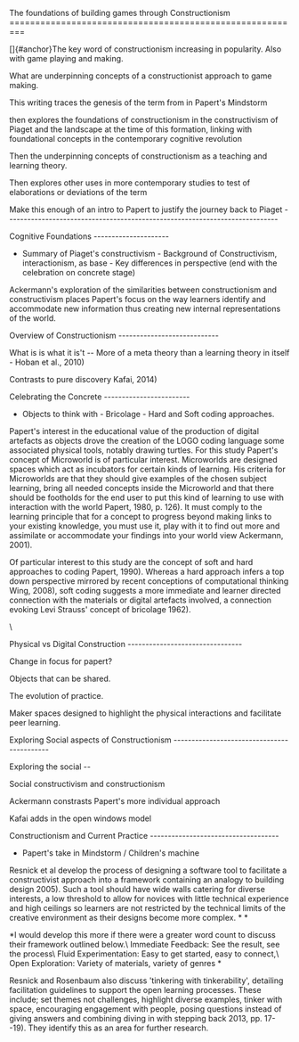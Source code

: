 The foundations of building games through Constructionism =========================================================

[]{#anchor}The key word of constructionism increasing in popularity. Also with game playing and making.

What are underpinning concepts of a constructionist approach to game making.

This writing traces the genesis of the term from in Papert's Mindstorm

then explores the foundations of constructionism in the constructivism of Piaget and the landscape at the time of this formation, linking with foundational concepts in the contemporary cognitive revolution

Then the underpinning concepts of constructionism as a teaching and learning theory.

Then explores other uses in more contemporary studies to test of elaborations or deviations of the term

Make this enough of an intro to Papert to justify the journey back to Piaget ----------------------------------------------------------------------------

Cognitive Foundations ---------------------

-   Summary of Piaget's constructivism -   Background of Constructivism, interactionism, as base -   Key differences in perspective (end with the celebration on concrete     stage)

Ackermann's exploration of the similarities between constructionism and constructivism places Papert's focus on the way learners identify and accommodate new information thus creating new internal representations of the world.

Overview of Constructionism  ----------------------------

What is is what it is't -- More of a meta theory than a learning theory in itself - Hoban et al., 2010)

Contrasts to pure discovery Kafai, 2014)

Celebrating the Concrete ------------------------

-   Objects to think with -   Bricolage -   Hard and Soft coding approaches.

Papert's interest in the educational value of the production of digital artefacts as objects drove the creation of the LOGO coding language some associated physical tools, notably drawing turtles. For this study Papert's concept of Microworld is of particular interest. Microworlds are designed spaces which act as incubators for certain kinds of learning. His criteria for Microworlds are that they should give examples of the chosen subject learning, bring all needed concepts inside the Microworld and that there should be footholds for the end user to put this kind of learning to use with interaction with the world Papert, 1980, p. 126). It must comply to the learning principle that for a concept to progress beyond making links to your existing knowledge, you must use it, play with it to find out more and assimilate or accommodate your findings into your world view Ackermann, 2001).

Of particular interest to this study are the concept of soft and hard approaches to coding Papert, 1990). Whereas a hard approach infers a top down perspective mirrored by recent conceptions of computational thinking Wing, 2008), soft coding suggests a more immediate and learner directed connection with the materials or digital artefacts involved, a connection evoking Levi Strauss' concept of bricolage 1962).

\

Physical vs Digital Construction --------------------------------

Change in focus for papert?

Objects that can be shared.

The evolution of practice.

Maker spaces designed to highlight the physical interactions and facilitate peer learning.

Exploring Social aspects of Constructionism -------------------------------------------

Exploring the social --

Social constructivism and constructionism

Ackermann constrasts Papert's more individual approach

Kafai adds in the open windows model

Constructionism and Current Practice ------------------------------------

-   Papert's take in Mindstorm / Children's machine

Resnick et al develop the process of designing a software tool to facilitate a constructivist approach into a framework containing an analogy to building design 2005). Such a tool should have wide walls catering for diverse interests, a low threshold to allow for novices with little technical experience and high ceilings so learners are not restricted by the technical limits of the creative environment as their designs become more complex. * *

*I would develop this more if there were a greater word count to discuss their framework outlined below.\ Immediate Feedback: See the result, see the process\ Fluid Experimentation: Easy to get started, easy to connect,\ Open Exploration: Variety of materials, variety of genres *

Resnick and Rosenbaum also discuss 'tinkering with tinkerability', detailing facilitation guidelines to support the open learning processes. These include; set themes not challenges, highlight diverse examples, tinker with space, encouraging engagement with people, posing questions instead of giving answers and combining diving in with stepping back 2013, pp. 17--19). They identify this as an area for further research. 